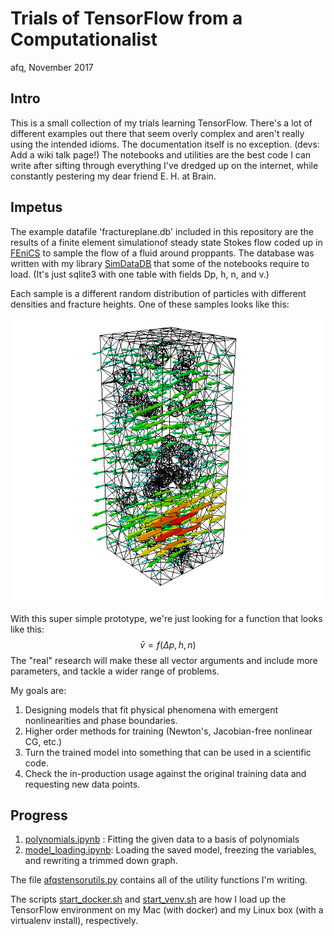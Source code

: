 # Trials of TensorFlow from a Computationalist

afq, November 2017

## Intro
This is a small collection of my trials learning TensorFlow. There's a lot of different examples out there that seem overly complex and aren't really using the intended idioms. The documentation itself is no exception. (devs: Add a wiki talk page!) The notebooks and utilities are the best code I can write after sifting through everything I've dredged up on the internet, while constantly pestering my dear friend E. H. at Brain.

## Impetus

The example datafile 'fractureplane.db' included in this repository are the results of a finite element simulationof steady state Stokes flow coded up in [FEniCS](fenicsproject.org) to sample the flow of a fluid around proppants. The database was written with my library [SimDataDB](https://bitbucket.org/afqueiruga/simdatadb/) that some of the notebooks require to load. (It's just sqlite3 with one table with fields Dp, h, n, and v.)

Each sample is a different random distribution of particles with different densities and fracture heights. One of these samples looks like this:

![Flow in a fracture around proppants](images/flowfield.png)

With this super simple prototype, we're just looking for a function that looks like this:
$$\bar{v} = f(\Delta p,h,n)$$
The "real" research will make these all vector arguments and include more parameters, and tackle a wider range of problems.

My goals are:

1. Designing models that fit physical phenomena with emergent nonlinearities and phase boundaries.
2. Higher order methods for training (Newton's, Jacobian-free nonlinear CG, etc.)
3. Turn the trained model into something that can be used in a scientific code.
4. Check the in-production usage against the original training data and requesting new data points.

## Progress

1. [polynomials.ipynb](polynomials.ipynb) : Fitting the given data to a basis of polynomials
2. [model_loading.ipynb](model_loading.ipynb): Loading the saved model, freezing the variables, and rewriting a trimmed down graph.

The file [afqstensorutils.py](afqstensorutils.py) contains all of the utility functions I'm writing.

The scripts [start_docker.sh](start_docker.sh) and [start_venv.sh](start_venv.sh) are how I load up the TensorFlow environment on my Mac (with docker) and my Linux box (with a virtualenv install), respectively. 
